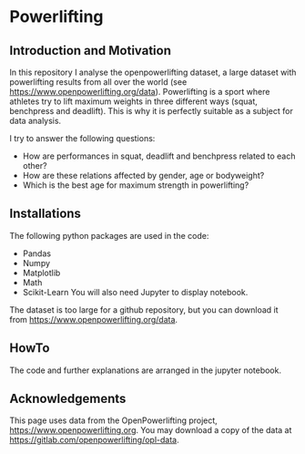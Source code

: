 # Powerlifting
## Introduction and Motivation
In this repository I analyse the openpowerlifting dataset, a large dataset with powerlifting results from all over the world (see https://www.openpowerlifting.org/data). Powerlifting is a sport where athletes try to lift maximum weights in three different ways (squat, benchpress and deadlift). This is why it is perfectly suitable as a subject for data analysis.

I try to answer the following questions:
* How are performances in squat, deadlift and benchpress related to each other?
* How are these relations affected by gender, age or bodyweight?
* Which is the best age for maximum strength in powerlifting?

## Installations
The following python packages are used in the code:
* Pandas
* Numpy
* Matplotlib
* Math
* Scikit-Learn
You will also need Jupyter to display notebook.

The dataset is too large for a github repository, but you can download it from https://www.openpowerlifting.org/data.

## HowTo
The code and further explanations are arranged in the jupyter notebook.

## Acknowledgements
This page uses data from the OpenPowerlifting project, https://www.openpowerlifting.org.
You may download a copy of the data at https://gitlab.com/openpowerlifting/opl-data.
